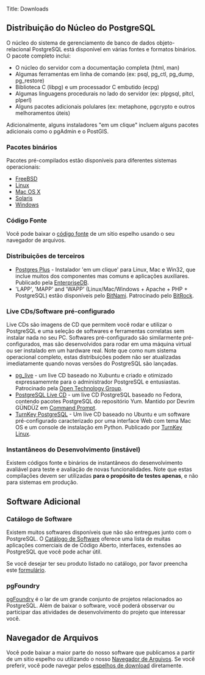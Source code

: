 Title: Downloads

## Distribuição do Núcleo do PostgreSQL

O núcleo do sistema de gerenciamento de banco de dados objeto-relacional PostgreSQL está disponível em várias fontes e formatos binários. O pacote completo inclui:

- O núcleo do servidor com a documentação completa (html, man)
- Algumas ferramentas em linha de comando (ex: psql, pg_ctl, pg_dump, pg_restore)
- Biblioteca C (libpg) e um processador C embutido (ecpg)
- Algumas linguagens procedurais no lado do servidor (ex: plpgsql, pltcl, plperl)
- Alguns pacotes adicionais polulares (ex: metaphone, pgcrypto e outros melhoramentos úteis)

Adicionalmente, alguns instaladores "em um clique" incluem alguns pacotes adicionais como o pgAdmin e o PostGIS.

### Pacotes binários

Pacotes pré-compilados estão disponíveis para diferentes sistemas operacionais:

- [FreeBSD](http://www.postgresql.org/download/freebsd)
- [Linux](http://www.postgresql.org/download/linux)
- [Mac OS X](http://www.postgresql.org/download/macosx)
- [Solaris](http://www.postgresql.org/download/solaris)
- [Windows](http://www.postgresql.org/download/windows)

### Código Fonte

Você pode baixar o [código fonte](http://www.postgresql.org/ftp/source/) de um sitio espelho usando o seu navegador de arquivos.

### Distribuições de terceiros

- [Postgres Plus](http://www.enterprisedb.com/products/postgres_plus/download.do) - Instalador 'em um clique' para Linux, Mac e Win32, que inclue muitos dos componentes mas comuns e aplicações auxiliares. Publicado pela [EnterpriseDB](http://www.enterprisedb.com/).
- 'LAPP', 'MAPP' and 'WAPP' (Linux/Mac/Windows + Apache + PHP + PostgreSQL) estão disponíveis pelo [BitNami](http://bitnami.org/article/apache-php-and-postgresql-all-in-one). Patrocinado pelo [BitRock](http://bitrock.com/).

### Live CDs/Software pré-configurado

Live CDs são imagens de CD que permitem você rodar e utilizar o PostgreSQL e uma seleção de softwares e ferramentas correlatas sem instalar nada no seu PC. Softwares pré-configurado são similarmente pré-configurados, mas são desenvolvidos para rodar em uma máquina virtual ou ser instalado em um hardware real. Note que como num sistema operacional completo, estas distribuições podem não ser atualizadas imediatamente quando novas versões do PostgreSQL são lançadas.

- [pg_live](http://pg-live.info/) - um live CD baseado no Xubuntu e criado e otimizado expressamemnte para o administrador PostgreSQL e entusiastas. Patrocinado pela [Open Technology Group](http://www.otg-nc.com/).
- [PostgreSQL Live CD](http://yum.pgsqlrpms.org/livecd.php) - um live CD PostgreSQL baseado no Fedora, contendo pacotes PostgreSQL do repositório Yum. Mantido por Devrim GÜNDÜZ em [Command Prompt](http://www.commandprompt.com/).
- [TurnKey PostgreSQL](http://www.turnkeylinux.org/appliances/postgresql) - Um live CD baseado no Ubuntu e um software pré-configurado caracterizado por uma interface Web com tema Mac OS e um console de instalação em Python. Publicado por [TurnKey Linux](http://www.turnkeylinux.org/).

### Instantâneos do Desenvolvimento (instável)

Existem códigos fonte e binários de instantâneos do desenvolvimento avaliável para teste e avaliação de novas funcionalidades. Note que estas compilações devem ser utilizadas **para o propósito de testes apenas**, e não para sistemas em produção.

## Software Adicional

### Catálogo de Software

Existem muitos softwares disponíveis que não são entregues junto com o PostgreSQL. O [Catálogo de Software](http://www.postgresql.org/download/product-categories) oferece uma lista de muitas aplicações comerciais de de Código Aberto, interfaces, extensões ao PostgreSQL que você pode achar útil.

Se você desejar ter seu produto listado no catálogo, por favor preencha este [formulário](http://www.postgresql.org/download/submitproduct).

### pgFoundry

[pgFoundry](http://pgfoundry.org/) é o lar de um grande conjunto de projetos relacionados ao PostgreSQL. Além de baixar o software, você poderá obsservar ou participar das atividades de desenvolvimento do projeto que interessar você.

## Navegador de Arquivos

Você pode baixar a maior parte do nosso software que publicamos a partir de um sitio espelho ou utilizando o nosso [Navegador de Arguivos](http://www.postgresql.org/ftp/). Se você preferir, você pode navegar pelos [espelhos de download](http://wwwmaster.postgresql.org/download/mirrors-ftp) diretamente.
